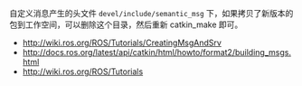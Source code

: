 自定义消息产生的头文件 `devel/include/semantic_msg` 下，如果拷贝了新版本的包到工作空间，可以删除这个目录，然后重新 catkin_make 即可。









- http://wiki.ros.org/ROS/Tutorials/CreatingMsgAndSrv
- http://docs.ros.org/latest/api/catkin/html/howto/format2/building_msgs.html
- http://wiki.ros.org/ROS/Tutorials

